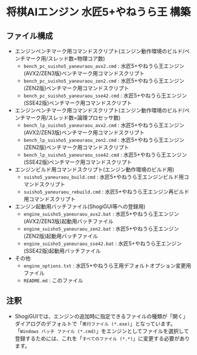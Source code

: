 # 将棋AIエンジン 水匠5+やねうら王 構築

## ファイル構成

- エンジンベンチマーク用コマンドスクリプト(エンジン動作環境のビルド/ベンチマーク用/スレッド数=物理コア数)
  - `bench_pc_suisho5_yaneuraou_avx2.cmd` : 水匠5+やねうら王エンジン(AVX2/ZEN3版)ベンチマーク用コマンドスクリプト
  - `bench_pc_suisho5_yaneuraou_zen2.cmd` : 水匠5+やねうら王エンジン(ZEN2版)ベンチマーク用コマンドスクリプト
  - `bench_pc_suisho5_yaneuraou_sse42.cmd` : 水匠5+やねうら王エンジン(SSE42版)ベンチマーク用コマンドスクリプト
- エンジンベンチマーク用コマンドスクリプト(エンジン動作環境のビルド/ベンチマーク用/スレッド数=論理プロセッサ数)
  - `bench_lp_suisho5_yaneuraou_avx2.cmd` : 水匠5+やねうら王エンジン(AVX2/ZEN3版)ベンチマーク用コマンドスクリプト
  - `bench_lp_suisho5_yaneuraou_zen2.cmd` : 水匠5+やねうら王エンジン(ZEN2版)ベンチマーク用コマンドスクリプト
  - `bench_lp_suisho5_yaneuraou_sse42.cmd` : 水匠5+やねうら王エンジン(SSE42版)ベンチマーク用コマンドスクリプト
- エンジンビルド用コマンドスクリプト(エンジン動作環境のビルド用)
  - `suisho5_yaneuraou_build.cmd` : 水匠5+やねうら王エンジンビルド用コマンドスクリプト
  - `suisho5_yaneuraou_rebuild.cmd` : 水匠5+やねうら王エンジン再ビルド用コマンドスクリプト
- エンジン起動用バッチファイル(ShogiGUI等への登録用)
  - `engine_suisho5_yaneuraou_avx2.bat` : 水匠5+やねうら王エンジン(AVX2/ZEN3版)起動用バッチファイル
  - `engine_suisho5_yaneuraou_zen2.bat` : 水匠5+やねうら王エンジン(ZEN2版)起動用バッチファイル
  - `engine_suisho5_yaneuraou_sse42.bat` : 水匠5+やねうら王エンジン(SSE42版)起動用バッチファイル
- その他
  - `engine_options.txt` : 水匠5+やねうら王用デフォルトオプション変更用ファイル
  - `README.md` : このファイル

## 注釈

- ShogiGUIでは、エンジンの追加時に指定できるファイルの種類が「開く」ダイアログのデフォルトで「`実行ファイル (*.exe)`」となっています。「`Windows バッチ ファイル (*.cmd)`」をエンジンとしてファイルを選択して登録するためには、これを「`すべてのファイル (*.*)`」に変更する必要があります。
